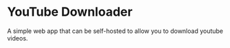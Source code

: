 # YouTube Downloader
A simple web app that can be self-hosted to allow you to download youtube videos.
